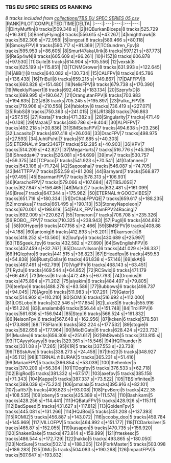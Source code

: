 ### TBS EU SPEC SERIES 05 RANKING
*8 tracks included from [collections/TBS EU SPEC SERIES 05.csv](collections/TBS%20EU%20SPEC%20SERIES%2005.csv)*
|RANK|PILOT|COMPLETED|TIME|DELTA|
|:---:|:---|:---:|:---|---:|
|1|DirtyMuffin|8 tracks|509.348 s||
|2|HQBurkanBiceps|8 tracks|525.729 s|+16.381|
|3|BrieflyFlying|8 tracks|556.615 s|+47.267|
|4|knighthawk|8 tracks|582.306 s|+72.958|
|5|longcat|8 tracks|589.466 s|+80.118|
|6|SmokyFPV|8 tracks|590.717 s|+81.369|
|7|TCGundren_Fpv|8 tracks|595.953 s|+86.605|
|8|Smurf47akaUlrik|8 tracks|597.121 s|+87.773|
|9|ReSp4wN|8 tracks|605.609 s|+96.261|
|10|H15Z|8 tracks|606.878 s|+97.530|
|11|Guile|8 tracks|614.904 s|+105.556|
|12|vexsk|8 tracks|625.199 s|+115.851|
|13|TCNMGrower|8 tracks|631.993 s|+122.645|
|14|AliB㋡|8 tracks|640.082 s|+130.734|
|15|CALFPV|8 tracks|645.786 s|+136.438|
|16|TriBull|8 tracks|659.215 s|+149.867|
|17|DAFFPV|8 tracks|660.828 s|+151.480|
|18|NelisFPV|8 tracks|679.738 s|+170.390|
|19|WeeklyPlayer1|8 tracks|692.482 s|+183.134|
|20|SzeryfxD|8 tracks|699.995 s|+190.647|
|21|OrangutanFPV|8 tracks|703.983 s|+194.635|
|22|JB|8 tracks|705.245 s|+195.897|
|23|Falko_FPV|8 tracks|719.906 s|+210.558|
|24|fabiofpv|8 tracks|736.419 s|+227.071|
|25|RobSi|8 tracks|750.363 s|+241.015|
|26|JR138|8 tracks|766.863 s|+257.515|
|27|Kosta|7 tracks|471.382 s||
|28|Singularity|7 tracks|471.49 s|+0.108|
|29|Mazak|7 tracks|480.786 s|+9.404|
|30|ALPIFPV|7 tracks|492.218 s|+20.836|
|31|SIMSebaFPV|7 tracks|494.638 s|+23.256|
|32|Lacasito|7 tracks|497.418 s|+26.036|
|33|DracFPV|7 tracks|498.975 s|+27.593|
|34|JuhtiPuhti|7 tracks|511.685 s|+40.303|
|35|ETERNAL☆Star23467|7 tracks|512.285 s|+40.903|
|36|KPV|7 tracks|514.209 s|+42.827|
|37|MegaHurts|7 tracks|516.776 s|+45.394|
|38|Shredda❅|7 tracks|526.081 s|+54.699|
|39|mv|7 tracks|530.757 s|+59.375|
|40|TCPaco|7 tracks|541.923 s|+70.541|
|41|Gafannen|7 tracks|543.106 s|+71.724|
|42|Saqoosha|7 tracks|546.087 s|+74.705|
|43|M4TTFPV|7 tracks|552.59 s|+81.208|
|44|Barnyard|7 tracks|568.877 s|+97.495|
|45|BearmanFPV|7 tracks|578.313 s|+106.931|
|46|KarachoFPV|7 tracks|579.066 s|+107.684|
|47|TBSJ0SE|7 tracks|627.847 s|+156.465|
|48|MattiZ|7 tracks|632.481 s|+161.099|
|49|Bree|7 tracks|647.344 s|+175.962|
|50|ETERNAL☆GOODVIBES|7 tracks|651.716 s|+180.334|
|51|DrChabFPVQE|7 tracks|659.617 s|+188.235|
|52|mcrakus|7 tracks|661.495 s|+190.113|
|53|StoneyNapoleon|7 tracks|670.001 s|+198.619|
|54|FALK_FPVTeamFPV24Racing|7 tracks|692.009 s|+220.627|
|55|Tomeroni|7 tracks|706.708 s|+235.326|
|56|ROBO__FPV|7 tracks|710.325 s|+238.943|
|57|Pugli|6 tracks|404.692 s||
|58|00Hyper|6 tracks|407.158 s|+2.466|
|59|SIMSFPV|6 tracks|408.88 s|+4.188|
|60|antonig|6 tracks|412.893 s|+8.201|
|61|karrson㋡|6 tracks|418.252 s|+13.560|
|62|loufpv|6 tracks|430.689 s|+25.997|
|63|TBSgeek_fpv|6 tracks|432.582 s|+27.890|
|64|SwEnglishFPV|6 tracks|437.459 s|+32.767|
|65|OscarNilsson|6 tracks|441.029 s|+36.337|
|66|HQlephro|6 tracks|441.515 s|+36.823|
|67|EHeadfpv|6 tracks|459.53 s|+54.838|
|68|RustyDollar|6 tracks|461.838 s|+57.146|
|69|skAt|6 tracks|467.491 s|+62.799|
|70|VigiFPV|6 tracks|468.143 s|+63.451|
|71|Ryżu|6 tracks|469.544 s|+64.852|
|72|RCSwix|6 tracks|471.179 s|+66.487|
|73|Messi|6 tracks|472.485 s|+67.793|
|74|Dronius|6 tracks|475.894 s|+71.202|
|75|aiyakim|6 tracks|484.497 s|+79.805|
|76|teefpv|6 tracks|488.278 s|+83.586|
|77|Bubbows|6 tracks|498.737 s|+94.045|
|78|Agro|6 tracks|511.983 s|+107.291|
|79|Gator|6 tracks|514.902 s|+110.210|
|80|SOMi|6 tracks|516.692 s|+112.000|
|81|LOSLobo|6 tracks|522.546 s|+117.854|
|82|LukeS|6 tracks|555.916 s|+151.224|
|83|Lenalambi|6 tracks|556.44 s|+151.748|
|84|TrollFPV|6 tracks|561.636 s|+156.944|
|85|Step|6 tracks|566.524 s|+161.832|
|86|NelsonFpv|6 tracks|567.648 s|+162.956|
|87|kcken|6 tracks|578.581 s|+173.889|
|88|TFSFlam|6 tracks|582.224 s|+177.532|
|89|stogie|6 tracks|582.656 s|+177.964|
|90|MioElGato|6 tracks|628.424 s|+223.732|
|91|Musilex|6 tracks|656.309 s|+251.617|
|92|BMSweb|5 tracks|313.815 s||
|93|TCAyyyKayyy|5 tracks|329.361 s|+15.546|
|94|HQThunder|5 tracks|331.08 s|+17.265|
|95|K1R|5 tracks|337.553 s|+23.738|
|96|TBSskAve|5 tracks|338.273 s|+24.458|
|97|the23|5 tracks|348.927 s|+35.112|
|98|ETERNAL☆BURAK|5 tracks|365.231 s|+51.416|
|99|MarianFPV|5 tracks|366.854 s|+53.039|
|100|thehenker|5 tracks|370.209 s|+56.394|
|101|TDogfpv|5 tracks|376.533 s|+62.718|
|102|BigRod|5 tracks|381.332 s|+67.517|
|103|axefpv|5 tracks|385.158 s|+71.343|
|104|Kappe|5 tracks|387.337 s|+73.522|
|105|TBSInfinitee|5 tracks|389.039 s|+75.224|
|106|pmalaia|5 tracks|395.916 s|+82.101|
|107|saft57|5 tracks|406.823 s|+93.008|
|108|FpvBerci|5 tracks|422.35 s|+108.535|
|109|obeny|5 tracks|425.389 s|+111.574|
|110|Bashikami|5 tracks|428.256 s|+114.441|
|111|HQBatuFPV|5 tracks|428.926 s|+115.111|
|112|BadSpeed|5 tracks|431.627 s|+117.812|
|113|GoldenFpv|5 tracks|445.081 s|+131.266|
|114|HQJBox|5 tracks|451.208 s|+137.393|
|115|ROMIZ|5 tracks|456.887 s|+143.072|
|116|scooby_doo|5 tracks|459.784 s|+145.969|
|117|VILLOFPV|5 tracks|464.992 s|+151.177|
|118|TCDarksilver|5 tracks|465.87 s|+152.055|
|119|kasapon|5 tracks|470.735 s|+156.920|
|120|ShakenBake|5 tracks|473.814 s|+159.999|
|121|frteskesc|5 tracks|486.544 s|+172.729|
|122|hakko|5 tracks|493.865 s|+180.050|
|123|NotSure|5 tracks|502.12 s|+188.305|
|124|ForkMaster|5 tracks|503.098 s|+189.283|
|125|DMiz|5 tracks|504.083 s|+190.268|
|126|ImpactFPV|5 tracks|507.647 s|+193.832|
